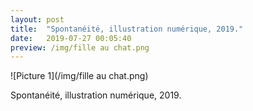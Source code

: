 ```yaml
---
layout: post
title:  "Spontanéité, illustration numérique, 2019."
date:   2019-07-27 00:05:40
preview: /img/fille au chat.png
---
```



![Picture 1](/img/fille au chat.png)

Spontanéité, illustration numérique, 2019.

